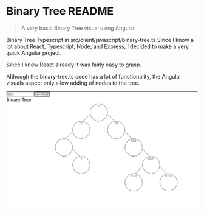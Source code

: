 # Binary Tree README
> A very basic Binary Tree visual using Angular

Binary Tree Typescript in src/client/javascript/binary-tree.ts
Since I know a lot about React, Typescript, Node, and Express, I decided to make a very quick Angular project.

Since I know React already it was fairly easy to grasp.

Although the binary-tree.ts code has a lot of functionality, the Angular visuals aspect only allow adding of nodes to the tree.

<p align="center">
  <img src="./img/example.PNG" alt="Binary Tree Example" width="738">
</p>
